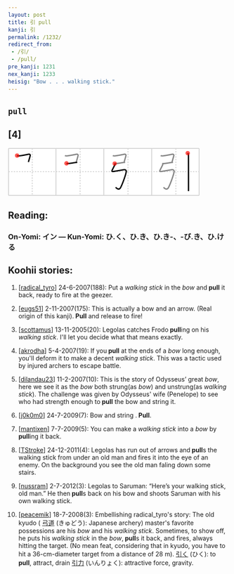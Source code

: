 ```yaml
---
layout: post
title: 引 pull
kanji: 引
permalink: /1232/
redirect_from:
 - /引/
 - /pull/
pre_kanji: 1231
nex_kanji: 1233
heisig: "Bow . . . walking stick."
---
```


## `pull`

## [4]

<div class="stroke"><img src="../images/E5BC95.png" /></div>

## Reading:

### On-Yomi: イン &mdash; Kun-Yomi: ひ.く、ひ.き、ひ.き-、-び.き、ひ.ける

## Koohii stories:

1) [<a href="http://kanji.koohii.com/profile/radical_tyro">radical_tyro</a>] 24-6-2007(188): Put a <em>walking stick</em> in the <em>bow</em> and<strong> pull</strong> it back, ready to fire at the geezer. 

2) [<a href="http://kanji.koohii.com/profile/eugs51">eugs51</a>] 2-11-2007(175): This is actually a bow and an arrow. (Real origin of this kanji).<strong> Pull</strong> and release to fire! 

3) [<a href="http://kanji.koohii.com/profile/scottamus">scottamus</a>] 13-11-2005(20): Legolas catches Frodo<strong> pull</strong>ing on his <em>walking stick</em>. I&#039;ll let you decide what that means exactly. 

4) [<a href="http://kanji.koohii.com/profile/akrodha">akrodha</a>] 5-4-2007(19): If you<strong> pull</strong> at the ends of a <em>bow</em> long enough, you&#039;ll deform it to make a decent <em>walking stick</em>. This was a tactic used by injured archers to escape battle. 

5) [<a href="http://kanji.koohii.com/profile/dilandau23">dilandau23</a>] 11-2-2007(10): This is the story of Odysseus’ great <em>bow</em>, here we see it as the <em>bow</em> both strung(as <em>bow</em>) and unstrung(as <em>walking stick</em>). The challenge was given by Odysseus&#039; wife (Penelope) to see who had strength enough to<strong> pull</strong> the bow and string it. 

6) [<a href="http://kanji.koohii.com/profile/j0k0m0">j0k0m0</a>] 24-7-2009(7): Bow and string .<strong> Pull</strong>. 

7) [<a href="http://kanji.koohii.com/profile/mantixen">mantixen</a>] 7-7-2009(5): You can make a <em>walking stick</em> into a <em>bow</em> by<strong> pull</strong>ing it back. 

8) [<a href="http://kanji.koohii.com/profile/TStroke">TStroke</a>] 24-12-2011(4): Legolas has run out of arrows and<strong> pull</strong>s the walking stick from under an old man and fires it into the eye of an enemy. On the background you see the old man faling down some stairs. 

9) [<a href="http://kanji.koohii.com/profile/nussram">nussram</a>] 2-7-2012(3): Legolas to Saruman: “Here’s your walking stick, old man.” He then<strong> pull</strong>s back on his bow and shoots Saruman with his own walking stick. 

10) [<a href="http://kanji.koohii.com/profile/peacemik">peacemik</a>] 18-7-2008(3): Embellishing radical_tyro&#039;s story: The old kyudo (  <a href="http://jisho.org/kanji/details/弓道">弓道</a>   (きゅどう): Japanese archery) master&#039;s favorite possessions are his <em>bow</em> and his <em>walking stick</em>. Sometimes, to show off, he puts his <em>walking stick</em> in the <em>bow</em>,<strong> pull</strong>s it back, and fires, always hitting the target. (No mean feat, considering that in kyudo, you have to hit a 36-cm-diameter target from a distance of 28 m).   <a href="http://jisho.org/kanji/details/引く">引く</a>   (ひく): to<strong> pull</strong>, attract, drain   <a href="http://jisho.org/kanji/details/引力">引力</a>   (いんりょく): attractive force, gravity. 

